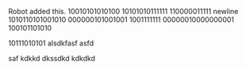 Robot added this.
10010101010100
10101010111111
110000011111
newline
1010110101001010
000000101001001
1001111111
00000010000000001
100101101010

10111010101
alsdkfasf
asfd

saf
kdkkd
dkssdkd
kdkdkd
